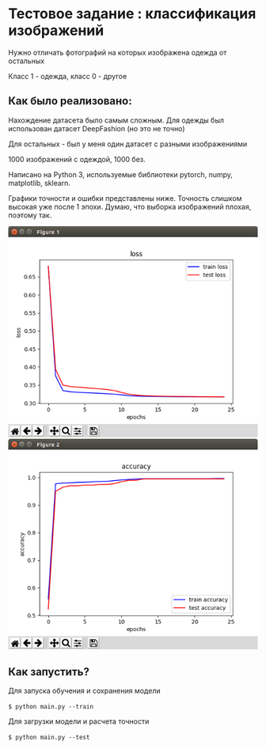 Тестовое задание : классификация изображений
===

Нужно отличать фотографий на которых изображена одежда от остальных

Класс 1 - одежда, класс 0 - другое

Как было реализовано:
---

Нахождение датасета было самым сложным. Для одежды был использован датасет DeepFashion (но это не точно)

Для остальных - был у меня один датасет с разными изображениями

1000 изображений с одеждой, 1000 без.


Написано на Python 3, используемые библиотеки pytorch, numpy, matplotlib, sklearn.

Графики точности и ошибки представлены ниже. Точность слишком высокая уже после 1 эпохи. Думаю, что выборка изображений плохая, поэтому так.

![loss](readme_images/loss.png)
![accuracy](readme_images/accuracy.png)

Как запустить?
---

Для запуска обучения и сохранения модели

`$ python main.py --train`

Для загрузки модели и расчета точности

`$ python main.py --test`
